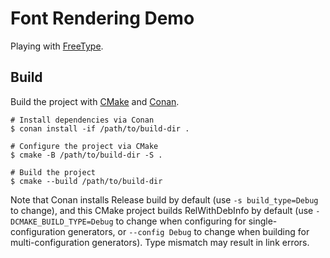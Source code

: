# Font Rendering Demo

Playing with [FreeType](https://www.freetype.org/).

## Build

Build the project with [CMake](https://cmake.org/) and [Conan](https://conan.io/).

    # Install dependencies via Conan
    $ conan install -if /path/to/build-dir .

    # Configure the project via CMake
    $ cmake -B /path/to/build-dir -S .

    # Build the project
    $ cmake --build /path/to/build-dir

Note that Conan installs Release build by default (use `-s build_type=Debug` to change), and this CMake project builds RelWithDebInfo by default (use `-DCMAKE_BUILD_TYPE=Debug` to change when configuring for single-configuration generators, or `--config Debug` to change when building for multi-configuration generators). Type mismatch may result in link errors.
